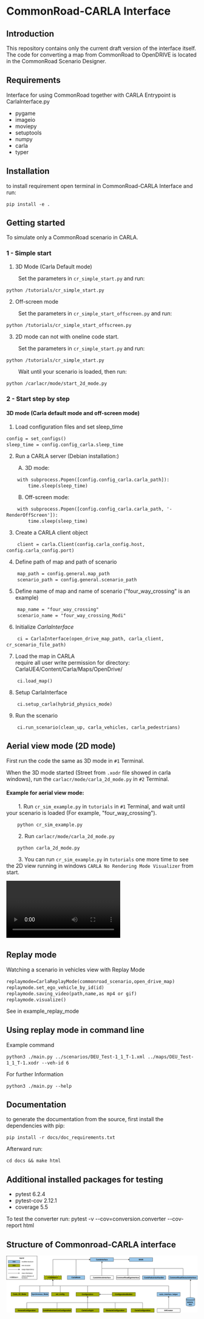 # CommonRoad-CARLA Interface
## Introduction
This repository contains only the current draft version of the interface itself. 
The code for converting a map from CommonRoad to OpenDRIVE is located in the CommonRoad Scenario Designer.

## Requirements
Interface for using CommonRoad together with CARLA
Entrypoint is CarlaInterface.py
- pygame
- imageio 
- moviepy
- setuptools
- numpy
- carla
- typer

## Installation
to install requirement open terminal in CommonRoad-CARLA Interface and run:
```
pip install -e .
```
## Getting started
To simulate only a CommonRoad scenario in CARLA.

### 1 - Simple start

1. 3D Mode (Carla Default mode)

&nbsp; &nbsp; &nbsp; &nbsp; Set the parameters in `cr_simple_start.py` and run:
``` 
python /tutorials/cr_simple_start.py
```
2. Off-screen mode

&nbsp; &nbsp; &nbsp; &nbsp; Set the parameters in `cr_simple_start_offscreen.py` and run:

``` 
python /tutorials/cr_simple_start_offscreen.py
```
3. 2D mode can not with oneline code start.

&nbsp; &nbsp; &nbsp; &nbsp; Set the parameters in `cr_simple_start.py` and run:
```
python /tutorials/cr_simple_start.py
```
&nbsp; &nbsp; &nbsp; &nbsp; Wait until your scenario is loaded, then run:
```
python /carlacr/mode/start_2d_mode.py
```
### 2 - Start step by step

#### 3D mode (Carla default mode and off-screen mode)

1. Load configuration files and set sleep_time
```
config = set_configs()
sleep_time = config.config_carla.sleep_time
```
2. Run a CARLA server (Debian installation:)

&nbsp; &nbsp; &nbsp; &nbsp; A. 3D mode:

~~~
    with subprocess.Popen([config.config_carla.carla_path]):
        time.sleep(sleep_time)
~~~

&nbsp; &nbsp; &nbsp; &nbsp; B. Off-screen mode:

```
    with subprocess.Popen([config.config_carla.carla_path, '-RenderOffScreen']):
        time.sleep(sleep_time)
```

3. Create a CARLA client object<br/>

```
    client = carla.Client(config.carla_config.host, config.carla_config.port)
```
4. Define path of map and path of scenario 
```
    map_path = config.general.map_path
    scenario_path = config.general.scenario_path
```
5. Define name of map and name of scenario ("four_way_crossing" is an example)
```
    map_name = "four_way_crossing"
    scenario_name = "four_way_crossing_Modi"
```

6. Initialize _CarlaInterface_<br/>

~~~
    ci = CarlaInterface(open_drive_map_path, carla_client, cr_scenario_file_path)
~~~

7. Load the map in CARLA<br/>
   require all user write permission for directory: 
CarlaUE4/Content/Carla/Maps/OpenDrive/
```
    ci.load_map()
```
8. Setup CarlaInterface<br/>
```
    ci.setup_carla(hybrid_physics_mode)
```
9. Run the scenario<br/>
```
    ci.run_scenario(clean_up, carla_vehicles, carla_pedestrians)
```
## Aerial view mode (2D mode)


First run the code the same as 3D mode in `#1` Terminal.   

When the 3D mode started 
(Street from `.xodr` file showed in carla windows), 
run the `carlacr/mode/carla_2d_mode.py` in `#2` Terminal.   

#### Example for aerial view mode:

&nbsp; &nbsp; &nbsp; &nbsp; 1. Run `cr_sim_example.py` in `tutorials` in 
`#1` Terminal, and wait until your scenario is loaded 
(For example, "four_way_crossing"). 

```
    python cr_sim_example.py
```

&nbsp; &nbsp; &nbsp; &nbsp; 2. Run `carlacr/mode/carla_2d_mode.py`

```
    python carla_2d_mode.py
```

&nbsp; &nbsp; &nbsp; &nbsp; 3. You can run `cr_sim_example.py` in `tutorials` 
one more time to see the 2D view running in windows `CARLA No Rendering Mode Visualizer` from start.

![](/example_videos/carla_2D_mode_example.mp4)

## Replay mode
Watching a scenario in vehicles view with Replay Mode
    
    replaymode=CarlaReplayMode(commonroad_scenario,open_drive_map)
    replaymode.set_ego_vehicle_by_id(id)
    replaymode.saving_video(path,name,as mp4 or gif)
    replaymode.visualize()

See in example_replay_mode
## Using replay mode in command line
Example command

    python3 ./main.py ../scenarios/DEU_Test-1_1_T-1.xml ../maps/DEU_Test-1_1_T-1.xodr --veh-id 6

For further Information

    python3 ./main.py --help

## Documentation
to generate the documentation from the source, first install the dependencies with pip:
```
pip install -r docs/doc_requirements.txt
```
Afterward run:
```
cd docs && make html
```
## Additional installed packages for testing

- pytest        6.2.4
- pytest-cov    2.12.1
- coverage      5.5

To test the converter run:
pytest -v --cov=conversion.converter --cov-report html

## Structure of Commonroad-CARLA interface


![](docs/Carlacr_OnlyClass_V8.png)